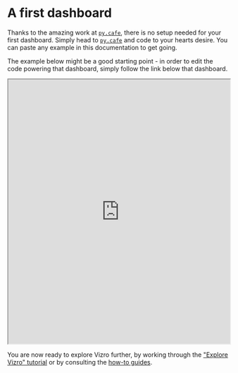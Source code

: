 # A first dashboard

Thanks to the amazing work at [`py.cafe`](https://py.cafe/), there is no setup needed for your first dashboard. Simply head to [`py.cafe`](https://py.cafe/) and code to your hearts desire. You can paste any example in this documentation to get going.

The example below might be a good starting point - in order to edit the code powering that dashboard, simply follow the link below that dashboard.

<iframe src="https://py.cafe/embed/maxi.schulz/vizro-tutorial-first-dashboard" width="100%" height="600px"></iframe>


You are now ready to explore Vizro further, by working through the ["Explore Vizro" tutorial](explore-components.md) or by consulting the [how-to guides](../user-guides/dashboard.md).
